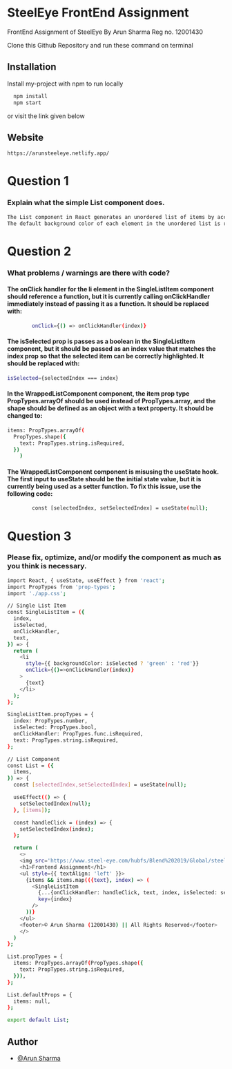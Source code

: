 
# SteelEye FrontEnd Assignment

FrontEnd Assignment of SteelEye By Arun Sharma
Reg no. 12001430

Clone this Github Repository and run these command on terminal


## Installation

Install my-project with npm to run locally

```bash
  npm install 
  npm start
```
or visit the link given below
    
## Website
```bash
https://arunsteeleye.netlify.app/
```
# Question 1
### Explain what the simple List component does.
```bash
The List component in React generates an unordered list of items by accepting an array of objects as props. Each item can be clicked and its background color toggles between green and red.
The default background color of each element in the unordered list is red, but it changes to green when you click it. This feature can be used to indicate to the user that a particular element is being selected. Only one element can be selected at a time. After multiple clicks, only the last clicked element will be highlighted in green, and the rest of the elements will turn red.
```
# Question 2
### What problems / warnings are there with code?


#### The onClick handler for the li element in the SingleListItem component should reference a function, but it is currently calling onClickHandler immediately instead of passing it as a function. It should be replaced with:
```bash
		onClick={() => onClickHandler(index)}
```


#### The isSelected prop is passes as a boolean in the SingleListItem component, but it should be passed as an index value that matches the index prop so that the selected item can be correctly highlighted. It should be replaced with:
```bash
isSelected={selectedIndex === index}
```


#### In the WrappedListComponent component, the item prop type PropTypes.arrayOf should be used instead of PropTypes.array, and the shape should be defined as an object with a text property. It should be changed to:
```bash
items: PropTypes.arrayOf(
  PropTypes.shape({
    text: PropTypes.string.isRequired,
  })
 	)
```


#### The WrappedListComponent component is misusing the useState hook. The first input to useState should be the initial state value, but it is currently being used as a setter function. To fix this issue, use the following code:
```bash
		const [selectedIndex, setSelectedIndex] = useState(null);
```
# Question 3
### Please fix, optimize, and/or modify the component as much as you think is necessary.

```bash
import React, { useState, useEffect } from 'react';
import PropTypes from 'prop-types';
import './app.css';

// Single List Item
const SingleListItem = ({
  index,
  isSelected,
  onClickHandler,
  text,
}) => {
  return (
    <li
      style={{ backgroundColor: isSelected ? 'green' : 'red'}}
      onClick={()=>onClickHandler(index)}
    >
      {text}
    </li>
  );
};

SingleListItem.propTypes = {
  index: PropTypes.number,
  isSelected: PropTypes.bool,
  onClickHandler: PropTypes.func.isRequired,
  text: PropTypes.string.isRequired,
};

// List Component
const List = ({
  items,
}) => {
  const [selectedIndex,setSelectedIndex] = useState(null);

  useEffect(() => {
    setSelectedIndex(null);
  }, [items]);

  const handleClick = (index) => {
    setSelectedIndex(index);
  };

  return (
    <>
    <img src='https://www.steel-eye.com/hubfs/Blend%202019/Global/steeleye_logo_blue.svg' alt='steeleye logo'/>
    <h1>Frontend Assignment</h1>
    <ul style={{ textAlign: 'left' }}>
      {items && items.map(({text}, index) => (
        <SingleListItem
          {...{onClickHandler: handleClick, text, index, isSelected: selectedIndex === index}}
          key={index}
        />
      ))}
    </ul>
    <footer>© Arun Sharma (12001430) || All Rights Reserved</footer>
    </>
  )
};

List.propTypes = {
  items: PropTypes.arrayOf(PropTypes.shape({
    text: PropTypes.string.isRequired,
  })),
};

List.defaultProps = {
  items: null,
};

export default List;

```
## Author

- [@Arun Sharma](https://github.com/arun0208)


